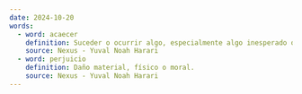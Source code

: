 ```yaml
---
date: 2024-10-20
words:
  - word: acaecer
    definition: Suceder o ocurrir algo, especialmente algo inesperado o que no se puede evitar.
    source: Nexus - Yuval Noah Harari 
  - word: perjuicio
    definition: Daño material, físico o moral.
    source: Nexus - Yuval Noah Harari
---
```

